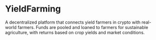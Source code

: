 # YieldFarming
  A decentralized platform that connects yield farmers in crypto with real-world farmers. Funds are pooled and loaned to farmers for sustainable agriculture, with returns based on crop yields and market conditions.



